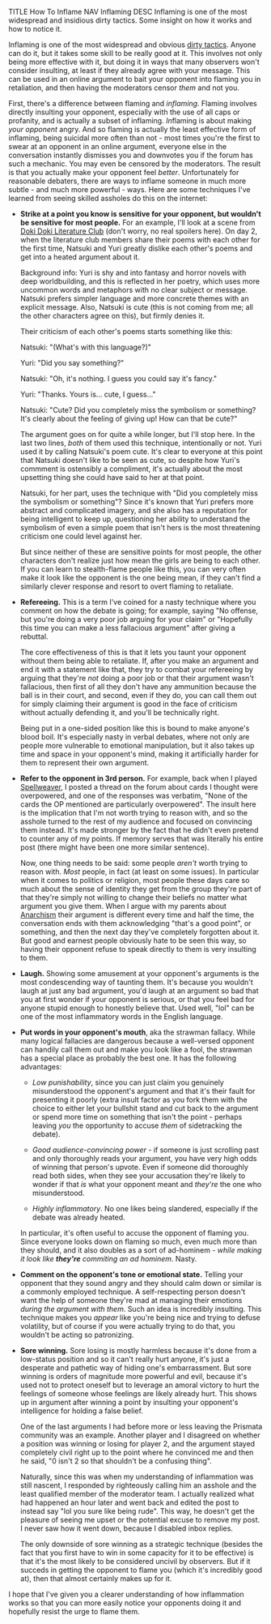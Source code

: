 TITLE How To Inflame
NAV Inflaming
DESC Inflaming is one of the most widespread and insidious dirty tactics. Some insight on how it works and how to notice it.

Inflaming is one of the most widespread and obvious [dirty tactics](dirty_tactics). Anyone can do it, but it takes some skill to be really good at it. This involves not only being more effective with it, but doing it in ways that many observers won't consider insulting, at least if they already agree with your message. This can be used in an online argument to bait your opponent into flaming you in retaliation, and then having the moderators censor *them* and not you.

First, there's a difference between flaming and *inflaming*. Flaming involves directly insulting your opponent, especially with the use of all caps or profanity, and is actually a subset of inflaming. *In*flaming is about making *your opponent* angry. And so flaming is actually the least effective form of inflaming, being suicidal more often than not - most times you're the first to swear at an opponent in an online argument, everyone else in the conversation instantly dismisses you and downvotes you if the forum has such a mechanic. You may even be censored by the moderators. The result is that you actually make your opponent feel *better*. Unfortunately for reasonable debaters, there are ways to inflame someone in much more subtle - and much more powerful - ways. Here are some techniques I've learned from seeing skilled assholes do this on the internet:

* **Strike at a point you know is sensitive for your opponent, but wouldn't be sensitive for most people.** For an example, I'll look at a scene from [Doki Doki Literature Club](/reviews/ddlc) (don't worry, no real spoilers here). On day 2, when the literature club members share their poems with each other for the first time, Natsuki and Yuri greatly dislike each other's poems and get into a heated argument about it.

	Background info: Yuri is shy and into fantasy and horror novels with deep worldbuilding, and this is reflected in her poetry, which uses more uncommon words and metaphors with no clear subject or message. Natsuki prefers simpler language and more concrete themes with an explicit message. Also, Natsuki is cute (this is not coming from me; all the other characters agree on this), but firmly denies it.

	Their criticism of each other's poems starts something like this:

	Natsuki: "(What's with this language?)"

	Yuri: "Did you say something?"

	Natsuki: "Oh, it's nothing. I guess you could say it's fancy."

	Yuri: "Thanks. Yours is... cute, I guess..."

	Natsuki: "Cute? Did you completely miss the symbolism or something? It's clearly about the feeling of giving up! How can that be cute?"

	The argument goes on for quite a while longer, but I'll stop here. In the last two lines, *both* of them used this technique, intentionally or not. Yuri used it by calling Natsuki's poem cute. It's clear to everyone at this point that Natsuki doesn't like to be seen as cute, so despite how Yuri's commment is ostensibly a compliment, it's actually about the most upsetting thing she could have said to her at that point.

	Natsuki, for her part, uses the technique with "Did you completely miss the symbolism or something"? Since it's known that Yuri	prefers more abstract and complicated imagery, and she also has a reputation for being intelligent to keep up, questioning her ability to understand the symbolism of even a simple poem that isn't hers is the most threatening criticism one could level against her.

	But since neither of these are sensitive points for most people, the other characters don't realize just how mean the girls are being to each other. If you can learn to stealth-flame people like this, you can very often make it look like the opponent is the one being mean, if they can't find a similarly clever response and resort to overt flaming to retaliate.

* **Refereeing.** This is a term I've coined for a nasty technique where you comment on how the debate is going; for example, saying "No offense, but you're doing a very poor job arguing for your claim" or "Hopefully this time you can make a less fallacious argument" after giving a rebuttal.

	The core effectiveness of this is that it lets you taunt your opponent without them being able to retaliate. If, after you make an argument and end it with a statement like that, they try to combat your refereeing by arguing that they're *not* doing a poor job or that their argument wasn't fallacious, then first of all they don't have any ammunition because the ball is in their court, and second, even if they do, you can call them out for simply claiming their argument is good in the face of criticism without actually defending it, and you'll be technically right.

	Being put in a one-sided position like this is bound to make anyone's blood boil. It's especially nasty in verbal debates, where not only are people more vulnerable to emotional manipulation, but it also takes up time and space in your opponent's mind, making it artificially harder for them to represent their own argument.

* **Refer to the opponent in 3rd person.** For example, back when I played [Spellweaver](/reviews/spellweaver), I posted a thread on the forum about cards I thought were overpowered, and one of the responses was verbatim, "None of the cards the OP mentioned are particularly overpowered". The insult here is the implication that I'm not worth trying to reason with, and so the asshole turned to the rest of my audience and focused on convincing them instead. It's made stronger by the fact that he didn't even pretend to counter any of my points. If memory serves that was literally his entire post (there might have been one more similar sentence).

	Now, one thing needs to be said: some people *aren't* worth trying to reason with. *Most* people, in fact (at least on some issues). In particular when it comes to politics or religion, most people these days care so much about the sense of identity they get from the group they're part of that they're simply not willing to change their beliefs no matter what argument you give them. When I argue with my parents about [Anarchism](/protagonism/anarchism) their argument is different every time and half the time, the conversation ends with them acknowledging "that's a good point", or something, and then the next day they've completely forgotten about it. But good and earnest people obviously hate to be seen this way, so having their opponent refuse to speak directly to them is very insulting to them.

* **Laugh.** Showing some amusement at your opponent's arguments is the most condescending way of taunting them. It's because you wouldn't laugh at just any bad argument, you'd laugh at an argument so bad that you at first wonder if your opponent is serious, or that you feel bad for anyone stupid enough to honestly believe that. Used well, "lol" can be one of the most inflammatory words in the English language.

* **Put words in your opponent's mouth**, aka the strawman fallacy. While many logical fallacies are dangerous because a well-versed opponent can handily call them out and make you look like a fool, the strawman has a special place as probably the best one. It has the following advantages:

	* *Low punishability*, since you can just claim you genuinely misunderstood the opponent's argument and that it's their fault for presenting it poorly (extra insult factor as you fork them with the choice to either let your bullshit stand and cut back to the argument or spend more time on something that isn't the point - perhaps leaving *you* the opportunity to accuse *them* of sidetracking the debate).

	* *Good audience-convincing power* - if someone is just scrolling past and only thoroughly reads your argument, you have very high odds of winning that person's upvote. Even if someone did thoroughly read both sides, when they see your accusation they're likely to wonder if that *is* what your opponent meant and *they're* the one who misunderstood.

	* *Highly inflammatory*. No one likes being slandered, especially if the debate was already heated.

	In particular, it's often useful to accuse the opponent of flaming you. Since everyone looks down on flaming so much, even much more than they should, and it also doubles as a sort of ad-hominem - *while making it look like **they're** commiting an ad hominem*. Nasty.


* **Comment on the opponent's tone or emotional state.** Telling your opponent that they sound angry and they should calm down or similar is a commonly employed technique. A self-respecting person doesn't want the help of someone they're mad at managing their emotions *during the argument with them*. Such an idea is incredibly insulting. This technique makes you *appear* like you're being nice and trying to defuse volatility, but of course if you were actually trying to do that, you wouldn't be acting so patronizing.

* **Sore winning.** Sore losing is mostly harmless because it's done from a low-status position and so it can't really hurt anyone, it's just a desperate and pathetic way of hiding one's embarrassment. But sore winning is orders of magnitude more powerful and evil, because it's used not to protect oneself but to leverage an amoral victory to hurt the feelings of someone whose feelings are likely already hurt. This shows up in argument after winning a point by insulting your opponent's intelligence for holding a false belief.

	One of the last arguments I had before more or less leaving the Prismata community was an example. Another player and I disagreed on whether a position was winning or losing for player 2, and the argument stayed completely civil right up to the point where he convinced me and then he said, "0 isn't 2 so that shouldn't be a confusing thing".

	Naturally, since this was when my understanding of inflammation was still nascent, I responded by righteously calling him an asshole and the least qualified member of the moderator team. I actually realized what had happened an hour later and went back and edited the post to instead say "lol you sure like being rude". This way, he doesn't get the pleasure of seeing me upset or the potential excuse to remove my post. I never saw how it went down, because I disabled inbox replies.

	The only downside of sore winning as a strategic technique (besides the fact that you first have to win in some capacity for it to be effective) is that it's the most likely to be considered uncivil by observers. But if it succeds in getting the opponent to flame you (which it's incredibly good at), then that almost certainly makes up for it.

I hope that I've given you a clearer understanding of how inflammation works so that you can more easily notice your opponents doing it and hopefully resist the urge to flame them.
